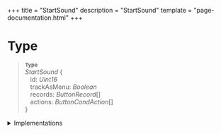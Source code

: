 +++
title = "StartSound"
description = "StartSound"
template = "page-documentation.html"
+++

# Type

> **<sup>Type</sup>**\
> _StartSound_ {\
> &nbsp;&nbsp; id: _Uint16_\
> &nbsp;&nbsp; trackAsMenu: _Boolean_\
> &nbsp;&nbsp; records: _ButtonRecord_[]\
> &nbsp;&nbsp; actions: _ButtonCondAction_[]\
> }

<details>
<summary>
Implementations
</summary>

- [Rust](https://docs.rs/swf-types/0.10.0/swf_types/tags/struct.StartSound.html)
- [TypeScript](https://github.com/open-flash/swf-types/blob/master/ts/src/lib/tags/start-sound.ts)

</details>
